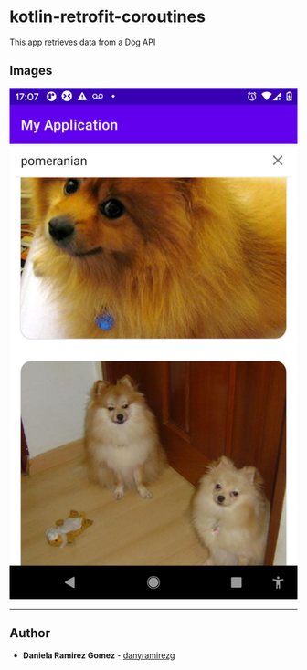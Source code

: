 # kotlin-retrofit-coroutines
This app retrieves data from a Dog API

## Images

![Demo](./demo-1.png)

---

## Author
* **Daniela Ramirez Gomez** - [danyramirezg](https://github.com/danyramirezg)


